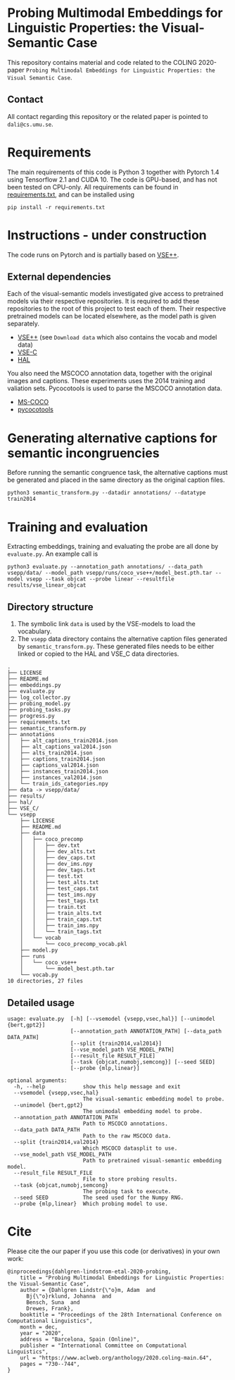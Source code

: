 # Probing Multimodal Embeddings for Linguistic Properties: the Visual-Semantic Case

This repository contains material and code related to the COLING 2020-paper `Probing Multimodal Embeddings for Linguistic Properties: the Visual Semantic Case`.

## Contact

All contact regarding this repository or the related paper is pointed to `dali@cs.umu.se`.

# Requirements

The main requirements of this code is Python 3 together with Pytorch 1.4 using Tensorflow 2.1 and CUDA 10.
The code is GPU-based, and has not been tested on CPU-only.
All requirements can be found in [requirements.txt](requirements.txt), and can be installed using

```
pip install -r requirements.txt
```

# Instructions - under construction

The code runs on Pytorch and is partially based on [VSE++](https://github.com/fartashf/vsepp/).


## External dependencies

Each of the visual-semantic models investigated give access to pretrained models via their respective repositories.
It is required to add these repositories to the root of this project to test each of them.
Their respective pretrained models can be located elsewhere, as the model path is given separately.

* [VSE++](https://github.com/fartashf/vsepp) (see `Download data` which also contains the vocab and model data)
* [VSE-C](https://github.com/vacancy/VSE-C)
* [HAL](https://github.com/hardyqr/HAL)

You also need the MSCOCO annotation data, together with the original images and captions.
These experiments uses the 2014 training and valiation sets.
Pycocotools is used to parse the MSCOCO annotation data.

* [MS-COCO](https://cocodataset.org/#download)
* [pycocotools](https://pypi.org/project/pycocotools/)

# Generating alternative captions for semantic incongruencies

Before running the semantic congruence task, the alternative captions must be generated and placed in the same directory as the original caption files.
```
python3 semantic_transform.py --datadir annotations/ --datatype train2014
```

# Training and evaluation
Extracting embeddings, training and evaluating the probe are all done by `evaluate.py`. An example call is
```
python3 evaluate.py --annotation_path annotations/ --data_path vsepp/data/ --model_path vsepp/runs/coco_vse++/model_best.pth.tar --model vsepp --task objcat --probe linear --resultfile results/vse_linear_objcat
```
## Directory structure

1. The symbolic link `data` is used by the VSE-models to load the vocabulary.
2. The `vsepp` data directory contains the alternative caption files generated by `semantic_transform.py`. These generated files needs to be either linked or copied to the HAL and VSE_C data directories.

```
.
├── LICENSE
├── README.md
├── embeddings.py
├── evaluate.py
├── log_collector.py
├── probing_model.py
├── probing_tasks.py
├── progress.py
├── requirements.txt
├── semantic_transform.py
├── annotations
│   ├── alt_captions_train2014.json
│   ├── alt_captions_val2014.json
│   ├── alts_train2014.json
│   ├── captions_train2014.json
│   ├── captions_val2014.json
│   ├── instances_train2014.json
│   ├── instances_val2014.json
│   └── train_ids_categories.npy
├── data -> vsepp/data/
├── results/
├── hal/
├── VSE_C/
└── vsepp
    ├── LICENSE
    ├── README.md
    ├── data
    │   ├── coco_precomp
    │   │   ├── dev.txt
    │   │   ├── dev_alts.txt
    │   │   ├── dev_caps.txt
    │   │   ├── dev_ims.npy
    │   │   ├── dev_tags.txt
    │   │   ├── test.txt
    │   │   ├── test_alts.txt
    │   │   ├── test_caps.txt
    │   │   ├── test_ims.npy
    │   │   ├── test_tags.txt
    │   │   ├── train.txt
    │   │   ├── train_alts.txt
    │   │   ├── train_caps.txt
    │   │   ├── train_ims.npy
    │   │   └── train_tags.txt
    │   └── vocab
    │       └── coco_precomp_vocab.pkl
    ├── model.py
    ├── runs
    │   └── coco_vse++
    │       └── model_best.pth.tar
    └── vocab.py
10 directories, 27 files
```


## Detailed usage
```
usage: evaluate.py  [-h] [--vsemodel {vsepp,vsec,hal}] [--unimodel {bert,gpt2}]
                    [--annotation_path ANNOTATION_PATH] [--data_path DATA_PATH]
                    [--split {train2014,val2014}]
                    [--vse_model_path VSE_MODEL_PATH]
                    [--result_file RESULT_FILE]
                    [--task {objcat,numobj,semcong}] [--seed SEED]
                    [--probe {mlp,linear}]

optional arguments:
  -h, --help            show this help message and exit
  --vsemodel {vsepp,vsec,hal}
                        The visual-semantic embedding model to probe.
  --unimodel {bert,gpt2}
                        The unimodal embedding model to probe.
  --annotation_path ANNOTATION_PATH
                        Path to MSCOCO annotations.
  --data_path DATA_PATH
                        Path to the raw MSCOCO data.
  --split {train2014,val2014}
                        Which MSCOCO datasplit to use.
  --vse_model_path VSE_MODEL_PATH
                        Path to pretrained visual-semantic embedding model.
  --result_file RESULT_FILE
                        File to store probing results.
  --task {objcat,numobj,semcong}
                        The probing task to execute.
  --seed SEED           The seed used for the Numpy RNG.
  --probe {mlp,linear}  Which probing model to use.
```

# Cite

Please cite the our paper if you use this code (or derivatives) in your own work:

```
@inproceedings{dahlgren-lindstrom-etal-2020-probing,
    title = "Probing Multimodal Embeddings for Linguistic Properties: the Visual-Semantic Case",
    author = {Dahlgren Lindstr{\"o}m, Adam  and
      Bj{\"o}rklund, Johanna  and
      Bensch, Suna  and
      Drewes, Frank},
    booktitle = "Proceedings of the 28th International Conference on Computational Linguistics",
    month = dec,
    year = "2020",
    address = "Barcelona, Spain (Online)",
    publisher = "International Committee on Computational Linguistics",
    url = "https://www.aclweb.org/anthology/2020.coling-main.64",
    pages = "730--744",
}

```


